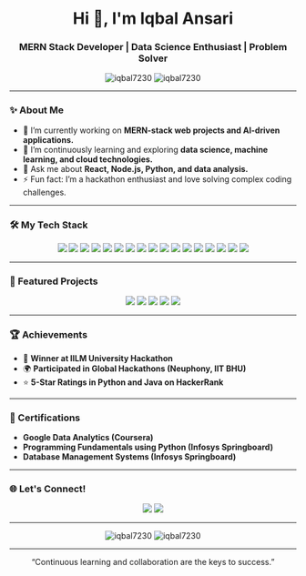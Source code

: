 <h1 align="center">Hi 👋, I'm Iqbal Ansari</h1>
<h3 align="center">MERN Stack Developer | Data Science Enthusiast | Problem Solver</h3>

<p align="center">
  <img src="https://komarev.com/ghpvc/?username=iqbal7230&label=Profile%20views&color=0e75b6&style=flat" alt="iqbal7230" />
  <img src="https://img.shields.io/github/followers/iqbal7230?label=Follow&style=social" alt="iqbal7230" />
</p>

---

### ✨ About Me

- 🔭 I’m currently working on **MERN-stack web projects and AI-driven applications.**
- 🌱 I’m continuously learning and exploring **data science, machine learning, and cloud technologies.**
- 💬 Ask me about **React, Node.js, Python, and data analysis.**
- ⚡ Fun fact: I’m a hackathon enthusiast and love solving complex coding challenges.

---

### 🛠️ My Tech Stack

<p align="center">
  <img src="https://img.shields.io/badge/-ReactJS-61DAFB?style=for-the-badge&logo=react&logoColor=white" />
  <img src="https://img.shields.io/badge/-Redux-764ABC?style=for-the-badge&logo=redux&logoColor=white" />
  <img src="https://img.shields.io/badge/-Node.js-339933?style=for-the-badge&logo=nodedotjs&logoColor=white" />
  <img src="https://img.shields.io/badge/-Express.js-000000?style=for-the-badge&logo=express&logoColor=white" />
  <img src="https://img.shields.io/badge/-Python-3776AB?style=for-the-badge&logo=python&logoColor=white" />
  <img src="https://img.shields.io/badge/-MongoDB-47A248?style=for-the-badge&logo=mongodb&logoColor=white" />
  <img src="https://img.shields.io/badge/-MySQL-4479A1?style=for-the-badge&logo=mysql&logoColor=white" />
  <img src="https://img.shields.io/badge/-TailwindCSS-38B2AC?style=for-the-badge&logo=tailwindcss&logoColor=white" />
  <img src="https://img.shields.io/badge/-Bootstrap-7952B3?style=for-the-badge&logo=bootstrap&logoColor=white" />
  <img src="https://img.shields.io/badge/-Git-F05032?style=for-the-badge&logo=git&logoColor=white" />
  <img src="https://img.shields.io/badge/-Pandas-150458?style=for-the-badge&logo=pandas&logoColor=white" />
  <img src="https://img.shields.io/badge/-NumPy-013243?style=for-the-badge&logo=numpy&logoColor=white" />
  <img src="https://img.shields.io/badge/-scikit--learn-F7931E?style=for-the-badge&logo=scikitlearn&logoColor=white" />
  <img src="https://img.shields.io/badge/-TensorFlow-FF6F00?style=for-the-badge&logo=tensorflow&logoColor=white" />
  <img src="https://img.shields.io/badge/-Keras-D00000?style=for-the-badge&logo=keras&logoColor=white" />
  <img src="https://img.shields.io/badge/-Matplotlib-013243?style=for-the-badge&logo=matplotlib&logoColor=white" />
  <img src="https://img.shields.io/badge/-Jupyter-F37626?style=for-the-badge&logo=jupyter&logoColor=white" />
</p>


---

### 🌟 Featured Projects

<p align="center">
  <a href="https://github.com/iqbal7230/Paytm.git"><img src="https://img.shields.io/badge/-💸%20Fintech%20Website-0e75b6?style=for-the-badge" /></a>
  <a href="https://github.com/iqbal7230/Todo-App.git"><img src="https://img.shields.io/badge/-📝%20To--Do%20App-0e75b6?style=for-the-badge" /></a>
  <a href="https://github.com/iqbal7230"><img src="https://img.shields.io/badge/-📊%20Student%20Performance%20Analysis-0e75b6?style=for-the-badge" /></a>
  <a href="https://github.com/iqbal7230/DeceptiveEye-DPBH-2K23.git"><img src="https://img.shields.io/badge/-🔍%20Deceptive%20Eye%20Extension-0e75b6?style=for-the-badge" /></a>
  <a href="https://github.com/iqbal7230/Deprai-mental-support-bot.git"><img src="https://img.shields.io/badge/-🧠%20DeprAI%20Mental%20Health%20Bot-0e75b6?style=for-the-badge" /></a>
</p>

---

### 🏆 Achievements

- 🥇 **Winner at IILM University Hackathon**
- 🌍 **Participated in Global Hackathons (Neuphony, IIT BHU)**
- ⭐ **5-Star Ratings in Python and Java on HackerRank**

---

### 📜 Certifications

- **Google Data Analytics (Coursera)**
- **Programming Fundamentals using Python (Infosys Springboard)**
- **Database Management Systems (Infosys Springboard)**

---

### 🌐 Let's Connect!

<p align="center">
  <a href="https://www.linkedin.com/in/iqbal-ansari-53406a253/"><img src="https://img.shields.io/badge/-LinkedIn-0077B5?style=for-the-badge&logo=linkedin&logoColor=white" /></a>
  <a href="https://github.com/iqbal7230"><img src="https://img.shields.io/badge/-GitHub-181717?style=for-the-badge&logo=github&logoColor=white" /></a>
</p>

---

<p align="center">
  <img src="https://github-readme-stats.vercel.app/api?username=iqbal7230&show_icons=true&theme=radical" alt="iqbal7230" />
  <img src="https://github-readme-streak-stats.herokuapp.com/?user=iqbal7230&theme=radical" alt="iqbal7230" />
</p>

---

<p align="center">
  “Continuous learning and collaboration are the keys to success.”
</p>
